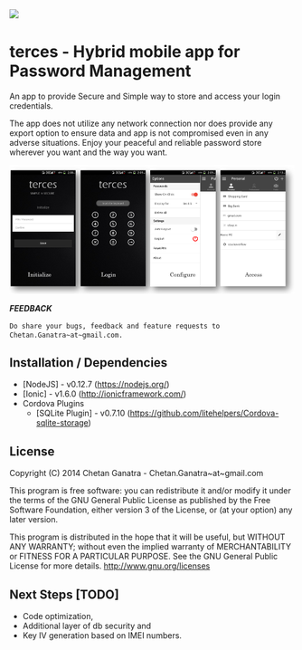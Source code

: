 <img src="https://github.com/chetanganatra/terces/blob/master/www/img/icon.png" width=10>

terces - Hybrid mobile app for Password Management
====

An app to provide Secure and Simple way to store and access your login credentials. 

The app does not utilize any network connection nor does provide any export option to ensure data and app is not compromised even in any adverse situations. Enjoy your peaceful and reliable password store wherever you want and the way you want. 

![](www/img/usage.png "Usage")

***FEEDBACK***

	Do share your bugs, feedback and feature requests to Chetan.Ganatra~at~gmail.com.

**Installation / Dependencies**
--
* [NodeJS] - v0.12.7 (https://nodejs.org/)
* [Ionic] - v1.6.0 (http://ionicframework.com/)
* Cordova Plugins 
	- [SQLite Plugin] - v0.7.10 (https://github.com/litehelpers/Cordova-sqlite-storage)

**License**
--
Copyright (C) 2014 Chetan Ganatra - Chetan.Ganatra~at~gmail.com

This program is free software: you can redistribute it and/or modify
it under the terms of the GNU General Public License as published by
the Free Software Foundation, either version 3 of the License, or
(at your option) any later version.

This program is distributed in the hope that it will be useful,
but WITHOUT ANY WARRANTY; without even the implied warranty of
MERCHANTABILITY or FITNESS FOR A PARTICULAR PURPOSE.  See the
GNU General Public License for more details. <http://www.gnu.org/licenses>


**Next Steps [TODO]**
--
* Code optimization, 
* Additional layer of db security and 
* Key IV generation based on IMEI numbers.


